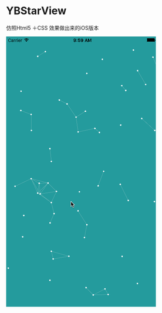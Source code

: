 # YBStarView


仿照Html5 ＋CSS 效果做出来的iOS版本


![image](https://github.com/kekeYe/YBStarView/blob/master/star.gif) 


